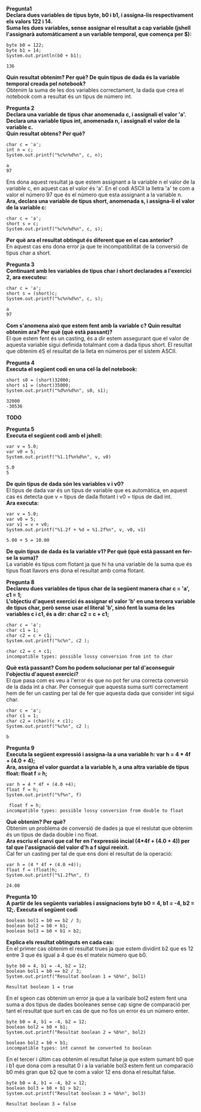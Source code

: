 **Pregunta1**<br />
**Declara dues variables de tipus byte, b0 i b1, i assigna-lis respectivament els valors 122 i 14.<br />
Suma les dues variables, sense assignar el resultat a cap variable (jshell l'assignarà automàticament a un variable temporal, que comença per $):<br />**
```
byte b0 = 122;
byte b1 = 14;
System.out.println(b0 + b1);
```
```
136
```
**Quin resultat obtenim? Per què? De quin tipus de dada és la variable temporal creada pel notebook?**<br/>
Obtenim la suma de les dos variables correctament, la dada que crea el notebook com a resultat és un tipus de número int. <br />

**Pregunta 2** <br />
**Declara una variable de tipus char anomenada c, i assignali el valor 'a'. <br />
Declara una variable tipus int, anomenada n, i assignali el valor de la variable c. <br />
Quin resultat obtens? Per què?**
```
char c = 'a';
int n = c;
System.out.printf("%c%n%d%n", c, n);
```
```
a
97
```
Ens dona aquest resultat ja que estem assignant a la variable n el valor de la variable c, en aquest cas el valor és 'a'. En el codi ASCII la lletra 'a' te com a valor el número 97 que és el número que esta assignant a la variable n. <br />
**Ara, declara una variable de tipus short, anomenada s, i assigna-li el valor de la variable c:**<br />
```
char c = 'a';
short s = c;
System.out.printf("%c%n%d%n", c, s);
```
**Per què ara el resultat obtingut és diferent que en el cas anterior?**<br />
En aquest cas ens dona error ja que te incompatibilitat de la conversió de tipus char a short.<br />

**Pregunta 3<br />
Continuant amb les variables de tipus char i short declarades a l'exercici 2, ara executeu:**
```
char c = 'a';
short s = (short)c;
System.out.printf("%c%n%d%n", c, s);
```
```
a
97
```
**Com s'anomena això que estem fent amb la variable c? Quin resultat obtenim ara? Per què (què està passant)?**<br />
El que estem fent és un casting, és a dir estem assegurant que el valor de aquesta variable sigui definida totalmant com a dada tipus short. El resultat que obtenim éS el resultat de la lleta en números per el sistem ASCII. <br />

**Pregunta 4<br />
Executa el següent codi en una cel·la del notebook:**
```
short s0 = (short)32000;
short s1 = (short)35000;
System.out.printf("%d%n%d%n", s0, s1);
```
```
32000
-30536
```
**TODO**<br />

**Pregunta 5 <br />
Executa el següent codi amb el jshell:**<br />
```
var v = 5.0;
var v0 = 5;
System.out.printf("%1.1f%n%d%n", v, v0)
```
```
5.0
5
```
**De quin tipus de dada són les variables v i v0?**<br />
El tipus de dada var és un tipus de variable que es automàtica, en aquest cas es detecta que v = tipus de dada flotant i v0 = tipus de dad int.<br />
**Ara executa:**
```
var v = 5.0;
var v0 = 5;
var v1 = v + v0;
System.out.printf("%1.2f + %d = %1.2f%n", v, v0, v1)
```
```
5.00 + 5 = 10.00
```
**De quin tipus de dada és la variable v1? Per què (què està passant en fer-se la suma)?**<br />
La variable és tipus com flotant ja que hi ha una variable de la suma que és tipus float llavors ens dona el resultat amb coma flotant.<br />

**Pregunta 8**<br />
**Declareu dues variables de tipus char de la següent manera char c = 'a', c1 = 1;<br />
L'objectiu d'aquest exercici és assignar el valor 'b' en una tercera variable de tipus char, però sense usar el literal 'b', sinó fent la suma de les variables c i c1, és a dir: char c2 = c + c1;**
```
char c = 'a';
char c1 = 1;
char c2 = c + c1;
System.out.printf("%c%n", c2 );
```
```
char c2 = c + c1;
incompatible types: possible lossy conversion from int to char
```
**Què està passant? Com ho podem solucionar per tal d'aconseguir l'objectiu d'aquest exercici?**<br />
El que pasa com es veu a l'error és que no pot fer una correcta conversió de la dada int a char. Per conseguir que aquesta suma surti correctament hem de fer un casting per tal de fer que aquesta dada que consider int sigui char.
```
char c = 'a';
char c1 = 1;
char c2 = (char)(c + c1);
System.out.printf("%c%n", c2 );
```
```
b
```

**Pregunta 9**<br />
**Executa la següent expressió i assigna-la a una variable h:
var h = 4 * 4f + (4.0 + 4); <br />
Ara, assigna el valor guardat a la variable h, a una altra variable de tipus float:
float f = h;**<br />
```
var h = 4 * 4f + (4.0 +4);
float f = h;
System.out.printf("%f%n", f)
```
```
 float f = h;
incompatible types: possible lossy conversion from double to float
```
**Què obtenim? Per què?**<br />
Obtenim un problema de conversió de dades ja que el reslutat que obtenim és un tipus de dada double i no float.<br />
**Ara escriu el canvi que cal fer en l'expressió incial (4*4f + (4.0 + 4)) per tal que l'assignació del valor d'h a f sigui reeixit.**<br />
Cal fer un casting per tal de que ens doni el resultat de la operació:
```
var h = (4 * 4f + (4.0 +4));
float f = (float)h;
System.out.printf("%1.2f%n", f)
```
```
24.00
```
**Pregunta 10**<br />
**A partir de les següents variables i assignacions byte b0 = 4, b1 = -4, b2 = 12;. Executa el següent codi** 
```
boolean bol1 = b0 == b2 / 3;
boolean bol2 = b0 + b1;
boolean bol3 = b0 + b1 > b2;
```

**Explica els resultat obtinguts en cada cas:**<br />
En el primer cas obtenim el resultat trues ja que estem dividint b2 que es 12 entre 3 que és igual a 4 que és el mateix número que b0.
```
byte b0 = 4, b1 = -4, b2 = 12;
boolean bol1 = b0 == b2 / 3;
System.out.printf("Resultat boolean 1 = %b%n", bol1)
```
```
Resultat boolean 1 = true
```
En el sgeon cas obtenim un error ja que a la varibale bol2 estem fent una suma a dos tipus de dades booleanes sense cap signe de comparació per tant el resultat que surt en cas de que no fos un error és un número enter.

```
byte b0 = 4, b1 = -4, b2 = 12;
boolean bol2 = b0 + b1;
System.out.printf("Resultat boolean 2 = %b%n", bol2)
```
```
boolean bol2 = b0 + b1;
incompatible types: int cannot be converted to boolean
```
En el tercer i últim cas obtenim el resultat false ja que estem sumant b0 que i b1 que dona com a resultat 0 i a la variable bol3 estem fent un comparació b0 més gran que b2 que te com a valor 12 ens dona el resultat false.
```
byte b0 = 4, b1 = -4, b2 = 12;
boolean bol3 = b0 + b1 > b2;
System.out.printf("Resultat boolean 3 = %b%n", bol3)
```
```
Resultat boolean 3 = false
```
